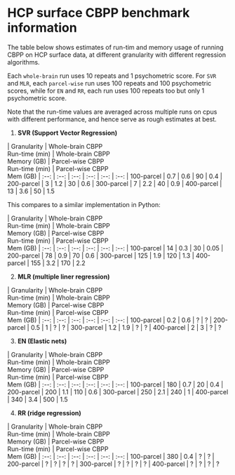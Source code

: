# HCP surface CBPP benchmark information

The table below shows estimates of run-tim and memory usage of running CBPP on HCP surface data, at different granularity with different regression algorithms.

Each `whole-brain` run uses 10 repeats and 1 psychometric score. For `SVR` and `MLR`, each `parcel-wise` run uses 100 repeats and 100 psychometric scores, while for `EN` and `RR`, each run uses 100 repeats too but only 1 psychometric score.

Note that the run-time values are averaged across multiple runs on cpus with different performance, and hence serve as rough estimates at best.

1. **SVR (Support Vector Regression)**

| Granularity | Whole-brain CBPP <br> Run-time (min) | Whole-brain CBPP <br> Memory (GB) | Parcel-wise CBPP <br> Run-time (min) | Parcel-wise CBPP <br> Mem (GB)
| :--: | :--: | :--: | :--: | :--: | :--:
| 100-parcel | 0.7 | 0.6 | 90 | 0.4
| 200-parcel | 3 | 1.2 | 30 | 0.6
| 300-parcel | 7 | 2.2 | 40 | 0.9
| 400-parcel | 13 | 3.6 | 50 | 1.5

This compares to a similar implementation in Python:

| Granularity | Whole-brain CBPP <br> Run-time (min) | Whole-brain CBPP <br> Memory (GB) | Parcel-wise CBPP <br> Run-time (min) | Parcel-wise CBPP <br> Mem (GB)
| :--: | :--: | :--: | :--: | :--: | :--:
| 100-parcel | 14 | 0.3 | 30 | 0.05
| 200-parcel | 78 | 0.9 | 70 | 0.6
| 300-parcel | 125 | 1.9 | 120 | 1.3
| 400-parcel | 155 | 3.2 | 170 | 2.2

2. **MLR (multiple liner regression)**

| Granularity | Whole-brain CBPP <br> Run-time (min) | Whole-brain CBPP <br> Memory (GB) | Parcel-wise CBPP <br> Run-time (min) | Parcel-wise CBPP <br> Mem (GB)
| :--: | :--: | :--: | :--: | :--: | :--:
| 100-parcel | 0.2 | 0.6 | ? | ?
| 200-parcel | 0.5 | 1 | ? | ?
| 300-parcel | 1.2 | 1.9 | ? | ?
| 400-parcel | 2 | 3 | ? | ?

3. **EN (Elastic nets)**

| Granularity | Whole-brain CBPP <br> Run-time (min) | Whole-brain CBPP <br> Memory (GB) | Parcel-wise CBPP <br> Run-time (min) | Parcel-wise CBPP <br> Mem (GB)
| :--: | :--: | :--: | :--: | :--: | :--:
| 100-parcel | 180 | 0.7 | 20 | 0.4
| 200-parcel | 200 | 1.1 | 110 | 0.6
| 300-parcel | 250 | 2.1 | 240 | 1
| 400-parcel | 340 | 3.4 | 500 | 1.5

4. **RR (ridge regression)**

| Granularity | Whole-brain CBPP <br> Run-time (min) | Whole-brain CBPP <br> Memory (GB) | Parcel-wise CBPP <br> Run-time (min) | Parcel-wise CBPP <br> Mem (GB)
| :--: | :--: | :--: | :--: | :--: | :--:
| 100-parcel | 380 | 0.4 | ? | ?
| 200-parcel | ? | ? | ? | ?
| 300-parcel | ? | ? | ? | ?
| 400-parcel | ? | ? | ? | ?
